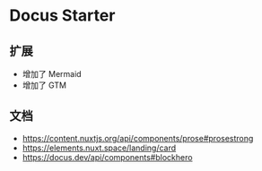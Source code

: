 # Docus Starter

## 扩展

- 增加了 Mermaid
- 增加了 GTM

## 文档

- <https://content.nuxtjs.org/api/components/prose#prosestrong>
- <https://elements.nuxt.space/landing/card>
- <https://docus.dev/api/components#blockhero>
